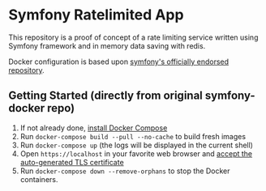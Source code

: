 # Symfony Ratelimited App

This repository is a proof of concept of a rate limiting service written using
Symfony framework and in memory data saving with redis.


Docker configuration is based upon [symfony's officially endorsed repository](https://github.com/dunglas/symfony-docker).

## Getting Started (directly from original symfony-docker repo)

1. If not already done, [install Docker Compose](https://docs.docker.com/compose/install/)
2. Run `docker-compose build --pull --no-cache` to build fresh images
3. Run `docker-compose up` (the logs will be displayed in the current shell)
4. Open `https://localhost` in your favorite web browser and [accept the auto-generated TLS certificate](https://stackoverflow.com/a/15076602/1352334)
5. Run `docker-compose down --remove-orphans` to stop the Docker containers.

